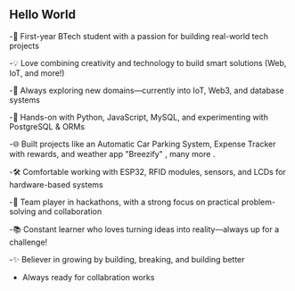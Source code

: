 ## Hello World

-🚀 First-year BTech student with a passion for building real-world tech projects

-💡 Love combining creativity and technology to build smart solutions (Web, IoT, and more!)

-🧠 Always exploring new domains—currently into IoT, Web3, and database systems

-🔧 Hands-on with Python, JavaScript, MySQL, and experimenting with PostgreSQL & ORMs

-🌐 Built projects like an Automatic Car Parking System, Expense Tracker with rewards, and weather app "Breezify" , many more .

-🛠️ Comfortable working with ESP32, RFID modules, sensors, and LCDs for hardware-based systems

-🤝 Team player in hackathons, with a strong focus on practical problem-solving and collaboration

-📚 Constant learner who loves turning ideas into reality—always up for a challenge!

-✨ Believer in growing by building, breaking, and building better

- Always ready for collabration works


<!--
**JashuGarg/JashuGarg** is a ✨ _special_ ✨ repository because its `README.md` (this file) appears on your GitHub profile.

Here are some ideas to get you started:

- 🔭 I’m currently working on ...
- 🌱 I’m currently learning ...
- 👯 I’m looking to collaborate on ...
- 🤔 I’m looking for help with ...
- 💬 Ask me about ...
- 📫 How to reach me: ...
- 😄 Pronouns: ...
- ⚡ Fun fact: ...
-->
